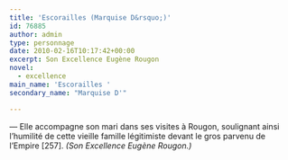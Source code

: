 ```yaml
---
title: 'Escorailles (Marquise D&rsquo;)'
id: 76885
author: admin
type: personnage
date: 2010-02-16T10:17:42+00:00
excerpt: Son Excellence Eugène Rougon
novel:
  - excellence
main_name: 'Escorailles '
secondary_name: "Marquise D'"

---
```

— Elle accompagne son mari dans ses visites à Rougon, soulignant ainsi l&rsquo;humilité de cette vieille famille légitimiste devant le gros parvenu de l&rsquo;Empire [257]. _(Son Excellence Eugène Rougon.)_